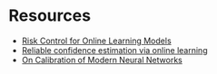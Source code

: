 # Resources

- [Risk Control for Online Learning Models](https://arxiv.org/pdf/2205.09095.pdf)
- [Reliable confidence estimation via online learning](https://www.researchgate.net/profile/Stefano-Ermon/publication/305288049_Reliable_Confidence_Estimation_via_Online_Learning/links/57e0242e08aece48e9e1ee78/Reliable-Confidence-Estimation-via-Online-Learning.pdf)
- [On Calibration of Modern Neural Networks](https://arxiv.org/pdf/1706.04599.pdf)
